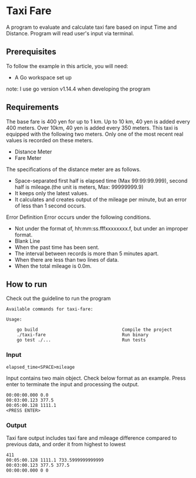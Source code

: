 # Taxi Fare

A program to evaluate and calculate taxi fare based on input Time and Distance. Program will read user's input via terminal.

## Prerequisites

To follow the example in this article, you will need:
- A Go workspace set up 

note: I use go version v1.14.4 when developing the program

## Requirements

The base fare is 400 yen for up to 1 km.
Up to 10 km, 40 yen is added every 400 meters.
Over 10km, 40 yen is added every 350 meters.
This taxi is equipped with the following two meters. Only one of the most recent real values is recorded on these meters.
- Distance Meter
- Fare Meter

The specifications of the distance meter are as follows.
- Space-separated first half is elapsed time (Max 99:99:99.999), second half is mileage.(the unit is meters, Max: 99999999.9)
- It keeps only the latest values.
- It calculates and creates output of the mileage per minute, but an error of less than 1 second occurs.

Error Definition
Error occurs under the following conditions.
- Not under the format of, hh:mm:ss.fff<SPACE>xxxxxxxx.f<LF>, but under an improper format.
- Blank Line
- When the past time has been sent.
- The interval between records is more than 5 minutes apart.
- When there are less than two lines of data.
- When the total mileage is 0.0m.

## How to run

Check out the guideline to run the program
```
Available commands for taxi-fare:

Usage:

    go build                                Compile the project
    ./taxi-fare                             Run binary
    go test ./...                           Run tests
```

### Input

```
elapsed_time<SPACE>mileage
```
Input contains two main object. Check below format as an example. Press enter to terminate the input and processing the output. 
```
00:00:00.000 0.0
00:03:00.123 377.5
00:05:00.128 1111.1
<PRESS ENTER>
```

### Output

Taxi fare output includes taxi fare and mileage difference compared to previous data, and order it from highest to lowest 
```
411
00:05:00.128 1111.1 733.5999999999999
00:03:00.123 377.5 377.5
00:00:00.000 0 0
```